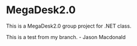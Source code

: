 # MegaDesk2.0
This is a MegaDesk2.0 group project for .NET class.

This is a test from my branch. - Jason Macdonald